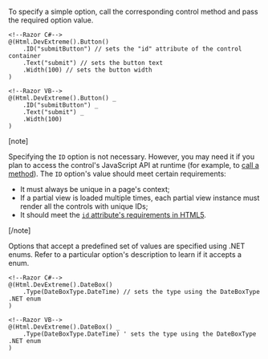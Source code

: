To specify a simple option, call the corresponding control method and pass the required option value.

    <!--Razor C#-->
    @(Html.DevExtreme().Button()
        .ID("submitButton") // sets the "id" attribute of the control container
        .Text("submit") // sets the button text
        .Width(100) // sets the button width
    )

    <!--Razor VB-->
    @(Html.DevExtreme().Button() _
        .ID("submitButton") _
        .Text("submit") _
        .Width(100)
    )

[note]

Specifying the `ID` option is not necessary. However, you may need it if you plan to access the control's JavaScript API at runtime (for example, to [call a method](/concepts/35%20ASP.NET%20MVC%20Controls/20%20Fundamentals/17%20Calling%20Methods.md '/Documentation/Guide/ASP.NET_MVC_Controls/Fundamentals/#Calling_Methods')). The `ID` option's value should meet certain requirements: 

- It must always be unique in a page's context;     
- If a partial view is loaded multiple times, each partial view instance must render all the controls with unique IDs;     
- It should meet the [`id` attribute's requirements in HTML5](https://www.w3.org/TR/html5/dom.html#the-id-attribute).

[/note]

Options that accept a predefined set of values are specified using .NET enums. Refer to a particular option's description to learn if it accepts a enum. 

    <!--Razor C#-->
    @(Html.DevExtreme().DateBox()
        .Type(DateBoxType.DateTime) // sets the type using the DateBoxType .NET enum
    )

    <!--Razor VB-->
    @(Html.DevExtreme().DateBox() _
        .Type(DateBoxType.DateTime) ' sets the type using the DateBoxType .NET enum
    )
    